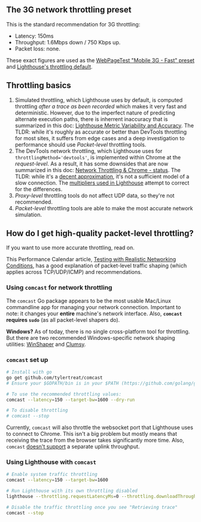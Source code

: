 
## The 3G network throttling preset

This is the standard recommendation for 3G throttling:

- Latency: 150ms
- Throughput: 1.6Mbps down / 750 Kbps up.
- Packet loss: none.

These exact figures are used as the [WebPageTest "Mobile 3G - Fast" preset](https://github.com/WPO-Foundation/webpagetest/blob/master/www/settings/connectivity.ini.sample) and [Lighthouse's throttling default](https://github.com/GoogleChrome/lighthouse/blob/8f500e00243e07ef0a80b39334bedcc8ddc8d3d0/lighthouse-core/config/constants.js#L19-L26).

## Throttling basics

1. Simulated throttling, which Lighthouse uses by default, is computed throttling _after a trace as been recorded_ which makes it very fast and deterministic. However, due to the imperfect nature of predicting alternate execution paths, there is inherrent inaccuracy that is summarized in this doc: [Lighthouse Metric Variability and Accuracy](https://docs.google.com/document/d/1BqtL-nG53rxWOI5RO0pItSRPowZVnYJ_gBEQCJ5EeUE/edit). The TLDR: while it's roughly as accurate or better than DevTools throttling for most sites, it suffers from edge cases and a deep investigation to performance should use _Packet-level_ throttling tools.
1. The DevTools network throttling, which Lighthouse uses for `throttlingMethod='devtools'`, is implemented within Chrome at the _request-level_. As a result, it has some downsides that are now summarized in this doc: [Network Throttling & Chrome - status](https://docs.google.com/document/d/1TwWLaLAfnBfbk5_ZzpGXegPapCIfyzT4MWuZgspKUAQ/edit). The TLDR: while it's a [decent approximation](https://docs.google.com/document/d/1uS9SH1KpVH31JAmf-iIZ61VazwAF9MrCVwETshBC4UQ/edit), it's not a sufficient model of a slow connection. The [multipliers used in Lighthouse](https://github.com/GoogleChrome/lighthouse/blob/3be483287a530fb560c843b7299ef9cfe91ce1cc/lighthouse-core/lib/emulation.js#L33-L39) attempt to correct for the differences.
1. _Proxy-level_ throttling tools do not affect UDP data, so they're not recommended.
1. _Packet-level_ throttling tools are able to make the most accurate network simulation.

## How do I get high-quality packet-level throttling?

If you want to use more accurate throttling, read on.

This Performance Calendar article, [Testing with Realistic Networking Conditions](https://calendar.perfplanet.com/2016/testing-with-realistic-networking-conditions/), has a good explanation of packet-level traffic shaping (which applies across TCP/UDP/ICMP) and recommendations.

### Using `comcast` for network throttling

The `comcast` Go package appears to be the most usable Mac/Linux commandline app for managing your network connection. Important to note: it changes your **entire** machine's network interface. Also, **`comcast` requires `sudo`** (as all packet-level shapers do).

**Windows?** As of today, there is no single cross-platform tool for throttling. But there are two recommended Windows-specific network shaping utilities: [WinShaper](https://calendar.perfplanet.com/2016/testing-with-realistic-networking-conditions/#introducing_winshaper) and [Clumsy](http://jagt.github.io/clumsy/).

### `comcast` set up

```sh
# Install with go
go get github.com/tylertreat/comcast
# Ensure your $GOPATH/bin is in your $PATH (https://github.com/golang/go/wiki/GOPATH)

# To use the recommended throttling values:
comcast --latency=150 --target-bw=1600 --dry-run

# To disable throttling
# comcast --stop
```

Currently, `comcast` will also throttle the websocket port that Lighthouse uses to connect to Chrome. This isn't a big problem but mostly means that receiving the trace from the browser takes significantly more time. Also, `comcast` [doesn't support](https://github.com/tylertreat/comcast/issues/17) a separate uplink throughput.

### Using Lighthouse with `comcast`

```sh
# Enable system traffic throttling
comcast --latency=150 --target-bw=1600

# Run Lighthouse with its own throttling disabled
lighthouse --throttling.requestLatencyMs=0 --throttling.downloadThroughputKbps=0 --throttling.uploadThroughputKbps=0 # ...

# Disable the traffic throttling once you see "Retrieving trace"
comcast --stop
```
